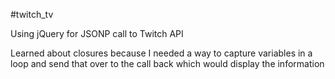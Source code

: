 #twitch_tv

Using jQuery for JSONP call to Twitch API

Learned about closures because I needed a way to capture variables in a loop
and send that over to the call back which would display the information
